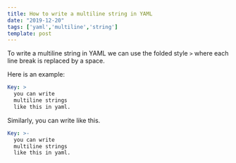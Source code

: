 ```yaml
---
title: How to write a multiline string in YAML
date: "2019-12-20"
tags: ['yaml','multiline','string']
template: post
---
```


To write a multiline string in YAML we can use the folded style `>` where each line break is replaced by a space.

Here is an example:

```yaml
Key: >
  you can write
  multiline strings
  like this in yaml.
```

Similarly, you can write like this.

```yaml
Key: >-
  you can write
  multiline strings
  like this in yaml.
```
